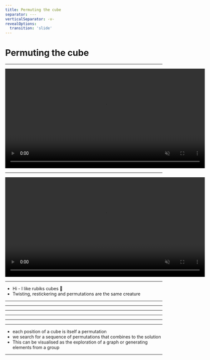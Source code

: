 ```yaml
---
title: Permuting the cube
separator: ---
verticalSeparator: -v-
revealOptions:
  transition: 'slide'
---
```


# Permuting the cube

---

<video autoplay="true" loop="true" muted="true" width="640">
   <source src="rendered/superflip.mp4" type="video/mp4">
   Your browser does not support the video tag.
</video>

---

<video autoplay="true" loop="true" muted="true" width="640">
   <source src="rendered/chaotikum-fail.mp4" type="video/mp4">
   Your browser does not support the video tag.
</video>

---

<!-- 1 min: Opening -->

* Hi - I like rubiks cubes 👋
* Twisting, restickering and permutations are the same creature

---

<!-- 1 min: what is a permutation -->

---

<!-- 1 min: permutations expose a dualism of data and function -->

---

<!-- 1 min: we can combine permutations to get new ones -->

---

<!-- 1 min: we can build rotations to orient the cube -->

---

<!-- 2 min: we can bootstrap lots of permutations from only a handful -->

---

<!-- 2 min: solving a rubiks cube -->
* each position of a cube is itself a permutation
* we search for a sequence of permutations that combines to the solution
* This can be visualised as the exploration of a graph or generating elements from a group

---

<!-- 1 min: search space is large, but we can build partial solutions -->
